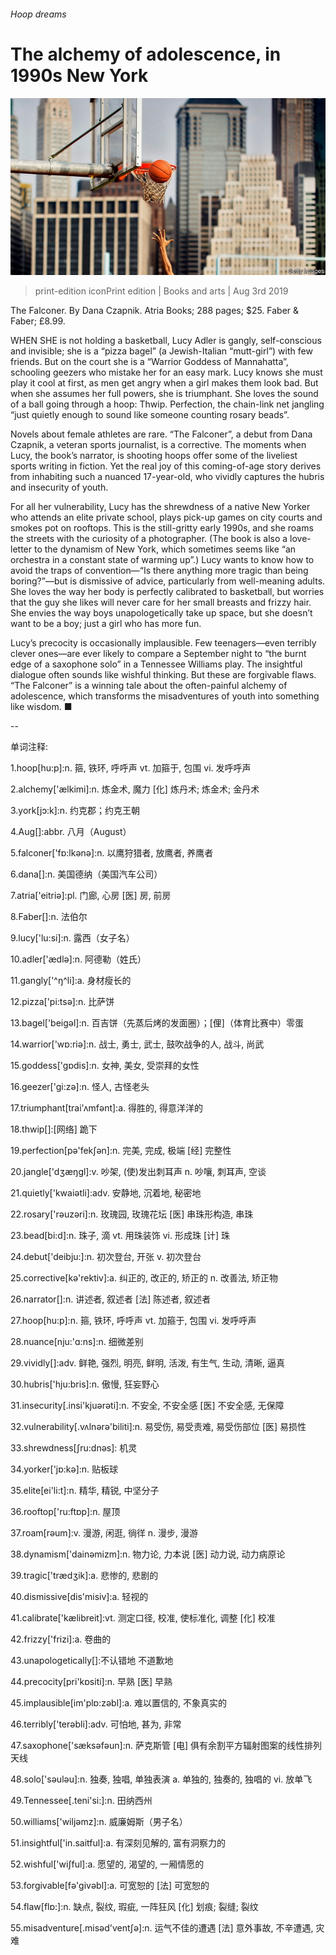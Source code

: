 ###### Hoop dreams

# The alchemy of adolescence, in 1990s New York 

![image](images/20190803_BKP502.jpg) 

> print-edition iconPrint edition | Books and arts | Aug 3rd 2019 

The Falconer. By Dana Czapnik. Atria Books; 288 pages; $25. Faber & Faber; £8.99. 

WHEN SHE is not holding a basketball, Lucy Adler is gangly, self-conscious and invisible; she is a “pizza bagel” (a Jewish-Italian “mutt-girl”) with few friends. But on the court she is a “Warrior Goddess of Mannahatta”, schooling geezers who mistake her for an easy mark. Lucy knows she must play it cool at first, as men get angry when a girl makes them look bad. But when she assumes her full powers, she is triumphant. She loves the sound of a ball going through a hoop: Thwip. Perfection, the chain-link net jangling “just quietly enough to sound like someone counting rosary beads”. 

Novels about female athletes are rare. “The Falconer”, a debut from Dana Czapnik, a veteran sports journalist, is a corrective. The moments when Lucy, the book’s narrator, is shooting hoops offer some of the liveliest sports writing in fiction. Yet the real joy of this coming-of-age story derives from inhabiting such a nuanced 17-year-old, who vividly captures the hubris and insecurity of youth. 

For all her vulnerability, Lucy has the shrewdness of a native New Yorker who attends an elite private school, plays pick-up games on city courts and smokes pot on rooftops. This is the still-gritty early 1990s, and she roams the streets with the curiosity of a photographer. (The book is also a love-letter to the dynamism of New York, which sometimes seems like “an orchestra in a constant state of warming up”.) Lucy wants to know how to avoid the traps of convention—“Is there anything more tragic than being boring?”—but is dismissive of advice, particularly from well-meaning adults. She loves the way her body is perfectly calibrated to basketball, but worries that the guy she likes will never care for her small breasts and frizzy hair. She envies the way boys unapologetically take up space, but she doesn’t want to be a boy; just a girl who has more fun. 

Lucy’s precocity is occasionally implausible. Few teenagers—even terribly clever ones—are ever likely to compare a September night to “the burnt edge of a saxophone solo” in a Tennessee Williams play. The insightful dialogue often sounds like wishful thinking. But these are forgivable flaws. “The Falconer” is a winning tale about the often-painful alchemy of adolescence, which transforms the misadventures of youth into something like wisdom. ■ 

-- 

 单词注释:

1.hoop[hu:p]:n. 箍, 铁环, 呼呼声 vt. 加箍于, 包围 vi. 发呼呼声 

2.alchemy['ælkimi]:n. 炼金术, 魔力 [化] 炼丹术; 炼金术; 金丹术 

3.york[jɔ:k]:n. 约克郡；约克王朝 

4.Aug[]:abbr. 八月（August） 

5.falconer['fɒ:lkәnә]:n. 以鹰狩猎者, 放鹰者, 养鹰者 

6.dana[]:n. 美国德纳（美国汽车公司） 

7.atria['eitriә]:pl. 门廊, 心房 [医] 房, 前房 

8.Faber[]:n. 法伯尔 

9.lucy['lu:si]:n. 露西（女子名） 

10.adler['ædlә]:n. 阿德勒（姓氏） 

11.gangly['^ŋ^li]:a. 身材瘦长的 

12.pizza['pi:tsә]:n. 比萨饼 

13.bagel['beiɡәl]:n. 百吉饼（先蒸后烤的发面圈）；[俚]（体育比赛中）零蛋 

14.warrior['wɒ:riә]:n. 战士, 勇士, 武士, 鼓吹战争的人, 战斗, 尚武 

15.goddess['gɒdis]:n. 女神, 美女, 受崇拜的女性 

16.geezer['gi:zә]:n. 怪人, 古怪老头 

17.triumphant[trai'ʌmfәnt]:a. 得胜的, 得意洋洋的 

18.thwip[]:[网络] 跪下 

19.perfection[pә'fekʃәn]:n. 完美, 完成, 极端 [经] 完整性 

20.jangle['dʒæŋgl]:v. 吵架, (使)发出刺耳声 n. 吵嚷, 刺耳声, 空谈 

21.quietly['kwaiәtli]:adv. 安静地, 沉着地, 秘密地 

22.rosary['rәuzәri]:n. 玫瑰园, 玫瑰花坛 [医] 串珠形构造, 串珠 

23.bead[bi:d]:n. 珠子, 滴 vt. 用珠装饰 vi. 形成珠 [计] 珠 

24.debut['deibju:]:n. 初次登台, 开张 v. 初次登台 

25.corrective[kә'rektiv]:a. 纠正的, 改正的, 矫正的 n. 改善法, 矫正物 

26.narrator[]:n. 讲述者, 叙述者 [法] 陈述者, 叙述者 

27.hoop[hu:p]:n. 箍, 铁环, 呼呼声 vt. 加箍于, 包围 vi. 发呼呼声 

28.nuance[nju:'ɑ:ns]:n. 细微差别 

29.vividly[]:adv. 鲜艳, 强烈, 明亮, 鲜明, 活泼, 有生气, 生动, 清晰, 逼真 

30.hubris['hju:bris]:n. 傲慢, 狂妄野心 

31.insecurity[.insi'kjuәrәti]:n. 不安全, 不安全感 [医] 不安全感, 无保障 

32.vulnerability[.vʌlnәrә'biliti]:n. 易受伤, 易受责难, 易受伤部位 [医] 易损性 

33.shrewdness[ʃru:dnəs]: 机灵 

34.yorker['jɒ:kә]:n. 贴板球 

35.elite[ei'li:t]:n. 精华, 精锐, 中坚分子 

36.rooftop['ru:ftɒp]:n. 屋顶 

37.roam[rәum]:v. 漫游, 闲逛, 徜徉 n. 漫步, 漫游 

38.dynamism['dainәmizm]:n. 物力论, 力本说 [医] 动力说, 动力病原论 

39.tragic['trædʒik]:a. 悲惨的, 悲剧的 

40.dismissive[dis'misiv]:a. 轻视的 

41.calibrate['kælibreit]:vt. 测定口径, 校准, 使标准化, 调整 [化] 校准 

42.frizzy['frizi]:a. 卷曲的 

43.unapologetically[]:不认错地 不道歉地 

44.precocity[pri'kɒsiti]:n. 早熟 [医] 早熟 

45.implausible[im'plɒ:zәbl]:a. 难以置信的, 不象真实的 

46.terribly['terәbli]:adv. 可怕地, 甚为, 非常 

47.saxophone['sæksәfәun]:n. 萨克斯管 [电] 俱有余割平方辐射图案的线性排列天线 

48.solo['sәulәu]:n. 独奏, 独唱, 单独表演 a. 单独的, 独奏的, 独唱的 vi. 放单飞 

49.Tennessee[.teni'si:]:n. 田纳西州 

50.williams['wiljәmz]:n. 威廉姆斯（男子名） 

51.insightful['in.saitful]:a. 有深刻见解的, 富有洞察力的 

52.wishful['wiʃful]:a. 愿望的, 渴望的, 一厢情愿的 

53.forgivable[fә'givәbl]:a. 可宽恕的 [法] 可宽恕的 

54.flaw[flɒ:]:n. 缺点, 裂纹, 瑕疵, 一阵狂风 [化] 划痕; 裂缝; 裂纹 

55.misadventure[.misәd'ventʃә]:n. 运气不佳的遭遇 [法] 意外事故, 不辛遭遇, 灾难 

